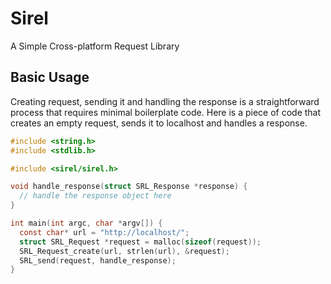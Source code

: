 # Sirel

A Simple Cross-platform Request Library

## Basic Usage

Creating request, sending it and handling the response is a straightforward process that requires minimal boilerplate code.
Here is a piece of code that creates an empty request, sends it to localhost and handles a response.

```c
#include <string.h>
#include <stdlib.h>

#include <sirel/sirel.h>

void handle_response(struct SRL_Response *response) {
  // handle the response object here
}

int main(int argc, char *argv[]) {
  const char* url = "http://localhost/";
  struct SRL_Request *request = malloc(sizeof(request));
  SRL_Request_create(url, strlen(url), &request);
  SRL_send(request, handle_response);
}
```
